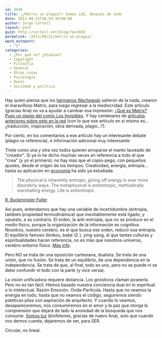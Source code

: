 ```yaml
---
id: 3436
title: ¡¿Matrix un plagio?! Somos LUZ, después de todo
date: 2011-08-21T16:59:35+00:00
author: Jorge Cortell
layout: post
guid: http://cortell.net/blog/?p=3436
permalink: /2011/08/21/matrix-un-plagio/
wpsd_autopost:
  - "1"
categories:
  - ¿Por qué no? ¿Utopías?
  - Copyfight
  - Filosofí­a
  - General
  - Otras cosas
  - Psicología
  - Rants
  - Sociedad y polí­tica
---
```

Hay quien piensa que los <a title="http://es.wikipedia.org/wiki/Hermanos_Wachowski" href="http://es.wikipedia.org/wiki/Hermanos_Wachowski" target="_blank">hermanos Wachowski</a> salieron de la nada, crearon el maravilloso Matrix, para luego regresar a la mediocridad. Este artículo (gracias Ana) no va a ayudar a cambiar esa impresión: <a title="http://mundovodevil.blogspot.com/2011/06/que-es-matrix-pues-un-plagio-del-comic.html" href="http://mundovodevil.blogspot.com/2011/06/que-es-matrix-pues-un-plagio-del-comic.html" target="_blank">¿Qué es Matrix? Pues un plagio del comic Los Invisibles</a>. Y hay centenares de <a title="http://www.google.es/search?sourceid=chrome&ie=UTF-8&q=matrix+the+invisbles+comic" href="http://www.google.es/search?sourceid=chrome&ie=UTF-8&q=matrix+the+invisbles+comic" target="_blank">artículos anteriores sobre esto en la red</a> (con lo que ese artículo en sí mismo es...¿traducción, inspiración, obra derivada, plagio...?).

Por cierto, en los comentarios a ese artículo hay un interesante debate (plagio vs referencia), e información adicional muy interesante.

Triste como una y otra vez todos quieren arroparse el manto laureado de "creador". Si ya lo he dicho muchas veces en referencia a todo el que "crea" (y yo el primero): no hay más que el copio-pego, con pequeños ajustes, desde el origen de los tiempos. Creatividad, energía, entropía... hasta su aplicación en <a title="http://ethics.paricenter.com/en/conference/papers/energy.pdf" href="http://ethics.paricenter.com/en/conference/papers/energy.pdf" target="_blank">economía</a> ha sido ya estudiada.

> The physical is inherently entropic, giving off energy in ever more disorderly ways. The metaphysical is antientropic, methodically marshalling energy. Life is antientropic.

<a title="http://es.wikipedia.org/wiki/Richard_Buckminster_Fuller" href="http://es.wikipedia.org/wiki/Richard_Buckminster_Fuller" target="_blank">R. Buckminster Fuller</a>

Así pues, entendamos que hay una variable de incertidumbre (entropía, también propiedad termodinámica) que inevitablemente está ligado, y opuesto, a su contrario. El orden, la anti-entropía, que no se produce en el medio físico, porque la organización de la información es cognitiva. Nosotros, nuestro cerebro, es el que busca ese orden, reducir esa entropía. El equilibrio famoso (_kinkou_, babe 😉 ), ying-yang, al que tantas culturas y espiritualidades hacen referencia, no es más que nosotros-universo, cerebro-entorno físico. <a title="http://2bcreative.org/?page_id=158" href="http://2bcreative.org/?page_id=158" target="_blank">Más info</a>.

Pero NO se trata de una oposición cartesiana, dualista. Se trata de una unión, que no fusión. Se trata de un equilibrio, de una dependencia en la independencia. Se trata de que, al final, todo es uno, pero no se puede ni se debe confundir el todo con la parte (y vice versa).

La visión unificadora requiere distancia. Los gnósticos claman poseerla. Pero no es tan fácil. Hemos basado nuestra conciencia dual en lo espiritual o lo intelectual. Razón-Emoción. Onda-Partícula. Hasta que no veamos la energía en todo, hasta que no veamos el código, seguiremos siendo patéticas pilas con aspiración de arquitecto. Y cuando lo veamos, desapareceremos, nos consumiremos en el amor y la paz que otorga la comprensión que dejará de lado la ansiedad de la búsqueda que nos consume. <a title="http://pijamasurf.com/2011/08/siendo-luz-el-tiempo-desde-la-perspectiva-de-un-foton/" href="http://pijamasurf.com/2011/08/siendo-luz-el-tiempo-desde-la-perspectiva-de-un-foton/" target="_blank">Somos luz</a> (biofotones, gracias de nuevo Ana), solo que cuando nos demos cuenta, dejaremos de ser, para SER.

Circular, no lineal.